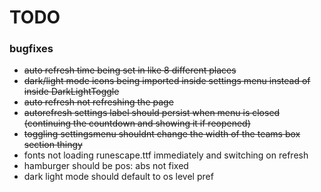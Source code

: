# TODO

### bugfixes

- ~~auto refresh time being set in like 8 different places~~
- ~~dark/light mode icons being imported inside settings menu instead of inside DarkLightToggle~~
- ~~auto refresh not refreshing the page~~
- ~~autorefresh settings label should persist when menu is closed (continuing the countdown and showing it if reopened)~~
- ~~toggling settingsmenu shouldnt change the width of the teams box section thingy~~
- fonts not loading runescape.ttf immediately and switching on refresh
- hamburger should be pos: abs not fixed
- dark light mode should default to os level pref